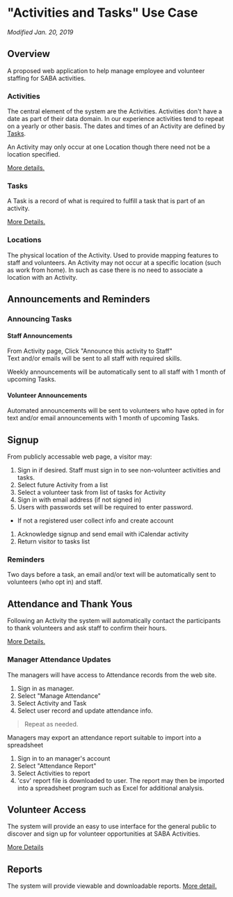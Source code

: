 # "Activities and Tasks" Use Case

_Modified Jan. 20, 2019_

## Overview

A proposed web application to help manage employee and volunteer staffing for SABA activities.

### Activities

The central element of the system are the Activities. Activities don't have a date as part of their
data domain. In our experience activities tend to repeat on a yearly or other basis. The dates and times of an Activity 
are defined by [Tasks](/docs/tasks.md).

An Activity may only occur at one Location though there need not be a location specified.

[More details.](/docs/activities.md)

### Tasks

A Task is a record of what is required to fulfill a task that is part of an activity.

[More Details.](/docs/tasks.md)

### Locations

The physical location of the Activity. Used to provide mapping features to staff and volunteers. An Activity may
not occur at a specific location (such as work from home). In such as case there is no need to associate a location
with an Activity.

## Announcements and Reminders

### Announcing Tasks

#### Staff Announcements

From Activity page, Click "Announce this activity to Staff"  
Text and/or emails will be sent to all staff with required skills.  

Weekly announcements will be automatically sent to all staff with 1 month of upcoming Tasks.

#### Volunteer Announcements

Automated announcements will be sent to volunteers who have opted in for text and/or email announcements 
with 1 month of upcoming Tasks.

## Signup

From publicly accessable web page, a visitor may:

1. Sign in if desired. Staff must sign in to see non-volunteer activities and tasks.  
1. Select future Activity from a list 
1. Select a volunteer task from list of tasks for Activity
1. Sign in with email address (if not signed in)  
1. Users with passwords set will be required to enter password.
  *  If not a registered user collect info and create account
1. Acknowledge signup and send email with iCalendar activity
1. Return visitor to tasks list

### Reminders

Two days before a task, an email and/or text will be automatically sent to volunteers (who opt in) and staff.

## Attendance and Thank Yous

Following an Activity the system will automatically contact the participants to thank volunteers and ask staff
to confirm their hours.

[More Details.](/docs/attendance.md)

### Manager Attendance Updates

The managers will have access to Attendance records from the web site.

1. Sign in as manager.
1. Select "Manage Attendance"
1. Select Activity and Task
1. Select user record and update attendance info.

> Repeat as needed.

Managers may export an attendance report suitable to import into a spreadsheet

1. Sign in to an manager's account
1. Select "Attendance Report"
1. Select Activities to report
1. 'csv' report file is downloaded to user. The report may then be imported into a spreadsheet program such
as Excel for additional analysis.

## Volunteer Access

The system will provide an easy to use interface for the general public to discover and sign up for volunteer
opportunities at SABA Activities. 

[More Details](/docs/volunteers.md)

## Reports

The system will provide viewable and downloadable reports. [More detail.](/docs/reports.md)